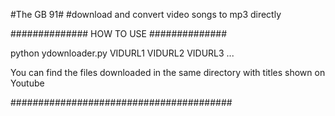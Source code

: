 #The GB 91#
#download  and convert video songs to mp3 directly

############## HOW TO USE ##############

python ydownloader.py VIDURL1 VIDURL2 VIDURL3 ...

You can find the files downloaded in the same directory
with titles shown on Youtube

########################################
